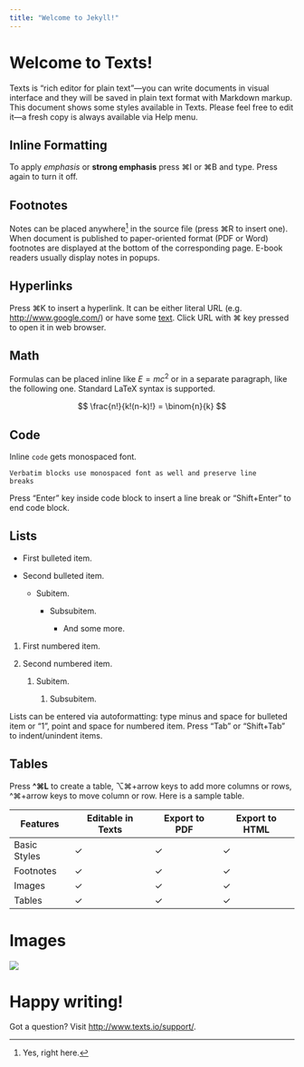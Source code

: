 ```yaml
---
title: "Welcome to Jekyll!"
---
```


Welcome to Texts!
=================

Texts is “rich editor for plain text”—you can write documents in visual
interface and they will be saved in plain text format with Markdown markup. This
document shows some styles available in Texts. Please feel free to edit it—a
fresh copy is always available via Help menu.

Inline Formatting
-----------------

To apply *emphasis* or **strong emphasis** press ⌘I or ⌘B and type. Press again
to turn it off.

Footnotes
---------

Notes can be placed anywhere[^1] in the source file (press ⌘R to insert one).
When document is published to paper-oriented format (PDF or Word) footnotes are
displayed at the bottom of the corresponding page. E-book readers usually
display notes in popups.

[^1]: Yes, right here.

Hyperlinks
----------

Press ⌘K to insert a hyperlink. It can be either literal URL (e.g.
<http://www.google.com/>) or have some [text](<http://www.texts.io/>). Click URL
with ⌘ key pressed to open it in web browser.

Math
----

Formulas can be placed inline like $E=mc^2$ or in a separate paragraph, like the
following one. Standard LaTeX syntax is supported.

$$
\frac{n!}{k!(n-k)!} = \binom{n}{k}
$$

Code
----

Inline `code` gets monospaced font.

~~~~~~~~~~~~~~~~~~~~~~~~~~~~~~~~~~~~~~~~~~~~~~~~~~~~~~~~~~~~~~~~~~~~~~~~~~~~~~~~
Verbatim blocks use monospaced font as well and preserve line
breaks
~~~~~~~~~~~~~~~~~~~~~~~~~~~~~~~~~~~~~~~~~~~~~~~~~~~~~~~~~~~~~~~~~~~~~~~~~~~~~~~~

Press “Enter” key inside code block to insert a line break or “Shift+Enter” to
end code block.

Lists
-----

-   First bulleted item.

-   Second bulleted item.

    -   Subitem.

        -   Subsubitem.

            -   And some more.

1.  First numbered item.

2.  Second numbered item.

    1.  Subitem.

        1.  Subsubitem.

Lists can be entered via autoformatting: type minus and space for bulleted item
or “1”, point and space for numbered item. Press “Tab” or “Shift+Tab” to
indent/unindent items.

Tables
------

Press **\^⌘L** to create a table, ⌥⌘+arrow keys to add more columns or rows,
\^⌘+arrow keys to move column or row. Here is a sample table.

| **Features** | **Editable in Texts** | **Export to PDF** | **Export to HTML** |
|--------------|-----------------------|-------------------|--------------------|
| Basic Styles | ✓                     | ✓                 | ✓                  |
| Footnotes    | ✓                     | ✓                 | ✓                  |
| Images       | ✓                     | ✓                 | ✓                  |
| Tables       | ✓                     | ✓                 | ✓                  |

Images
======

![](<http://www.texts.io/features/formats.png>)

Happy writing!
==============

Got a question? Visit <http://www.texts.io/support/>.
